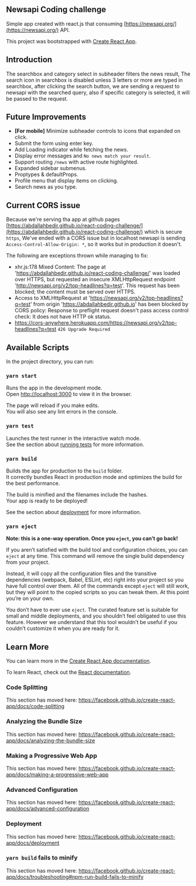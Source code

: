
## Newsapi Coding challenge

Simple app created with react.js that consuming [https://newsapi.org​/](https://newsapi.org​/) API.

This project was bootstrapped with [Create React App](https://github.com/facebook/create-react-app).

## Introduction

The searchbox and category select in subheader filters the news result, The search icon in searchbox is disabled unless 3 letters or more are typed in searchbox, after clicking the search button, we are sending a request to newsapi with the searched query, also if specific category is selected, it will be passed to the request.  

## Future Improvements

- **[For mobile]** Minimize subheader controls to icons that expanded on click. 
- Submit the form using enter key.
- Add Loading indicator while fetching the news.
- Display error messages and `No news match your result`.
- Support routing `/news` with active route highlighted.
- Expanded sidebar submenus.
- Proptypes & defaultProps.
- Profile menu that display items on clicking.
- Search news as you type.

## Current CORS issue

Because we're serving tha app at github pages [https://abdallahbedir.github.io/react-coding-challenge/](https://abdallahbedir.github.io/react-coding-challenge/) which is secure `https`, We've ended with a CORS issue but in localhost newsapi is sending `Access-Control-Allow-Origin: *`, so it works but in production it doesn't.

The following are exceptions thrown while managing to fix:

- xhr.js:178 Mixed Content: The page at 'https://abdallahbedir.github.io/react-coding-challenge/' was loaded over HTTPS, but requested an insecure XMLHttpRequest endpoint 'http://newsapi.org/v2/top-headlines?q=test'. This request has been blocked; the content must be served over HTTPS.
-  Access to XMLHttpRequest at 'https://newsapi.org/v2/top-headlines?q=test' from origin 'https://abdallahbedir.github.io' has been blocked by CORS policy: Response to preflight request doesn't pass access control check: It does not have HTTP ok status.
- https://cors-anywhere.herokuapp.com/https://newsapi.org/v2/top-headlines?q=test  `426 Upgrade Required`

## Available Scripts

In the project directory, you can run:

### `yarn start`

Runs the app in the development mode.<br />
Open [http://localhost:3000](http://localhost:3000) to view it in the browser.

The page will reload if you make edits.<br />
You will also see any lint errors in the console.

### `yarn test`

Launches the test runner in the interactive watch mode.<br />
See the section about [running tests](https://facebook.github.io/create-react-app/docs/running-tests) for more information.

### `yarn build`

Builds the app for production to the `build` folder.<br />
It correctly bundles React in production mode and optimizes the build for the best performance.

The build is minified and the filenames include the hashes.<br />
Your app is ready to be deployed!

See the section about [deployment](https://facebook.github.io/create-react-app/docs/deployment) for more information.

### `yarn eject`

**Note: this is a one-way operation. Once you `eject`, you can’t go back!**

If you aren’t satisfied with the build tool and configuration choices, you can `eject` at any time. This command will remove the single build dependency from your project.

Instead, it will copy all the configuration files and the transitive dependencies (webpack, Babel, ESLint, etc) right into your project so you have full control over them. All of the commands except `eject` will still work, but they will point to the copied scripts so you can tweak them. At this point you’re on your own.

You don’t have to ever use `eject`. The curated feature set is suitable for small and middle deployments, and you shouldn’t feel obligated to use this feature. However we understand that this tool wouldn’t be useful if you couldn’t customize it when you are ready for it.

## Learn More

You can learn more in the [Create React App documentation](https://facebook.github.io/create-react-app/docs/getting-started).

To learn React, check out the [React documentation](https://reactjs.org/).

### Code Splitting

This section has moved here: https://facebook.github.io/create-react-app/docs/code-splitting

### Analyzing the Bundle Size

This section has moved here: https://facebook.github.io/create-react-app/docs/analyzing-the-bundle-size

### Making a Progressive Web App

This section has moved here: https://facebook.github.io/create-react-app/docs/making-a-progressive-web-app

### Advanced Configuration

This section has moved here: https://facebook.github.io/create-react-app/docs/advanced-configuration

### Deployment

This section has moved here: https://facebook.github.io/create-react-app/docs/deployment

### `yarn build` fails to minify

This section has moved here: https://facebook.github.io/create-react-app/docs/troubleshooting#npm-run-build-fails-to-minify
